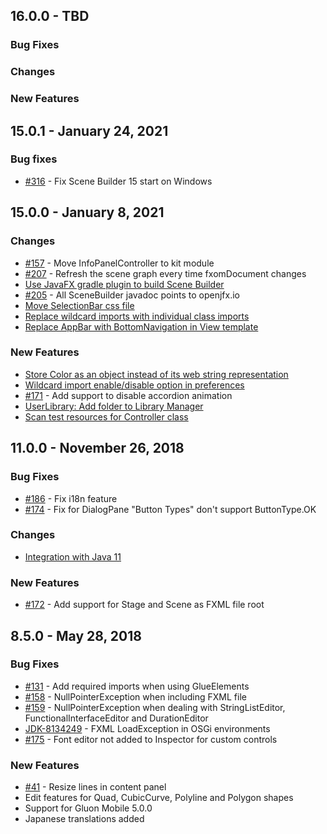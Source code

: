 ## 16.0.0 - TBD

### Bug Fixes

### Changes

### New Features


## 15.0.1 - January 24, 2021

### Bug fixes

- [#316](https://github.com/gluonhq/scenebuilder/pull/317) - Fix Scene Builder 15 start on Windows


## 15.0.0 - January 8, 2021

### Changes

- [#157](https://github.com/gluonhq/scenebuilder/pull/227) - Move InfoPanelController to kit module 
- [#207](https://github.com/gluonhq/scenebuilder/issues/207) - Refresh the scene graph every time fxomDocument changes
- [Use JavaFX gradle plugin to build Scene Builder](https://github.com/gluonhq/scenebuilder/pull/223)
- [#205](https://github.com/gluonhq/scenebuilder/issues/205) - All SceneBuilder javadoc points to openjfx.io
- [Move SelectionBar css file](https://github.com/gluonhq/scenebuilder/pull/214)
- [Replace wildcard imports with individual class imports](https://github.com/gluonhq/scenebuilder/pull/217)
- [Replace AppBar with BottomNavigation in View template](https://github.com/gluonhq/scenebuilder/pull/212)

### New Features

- [Store Color as an object instead of its web string representation](https://github.com/gluonhq/scenebuilder/pull/209)
- [Wildcard import enable/disable option in preferences](https://github.com/gluonhq/scenebuilder/pull/210)
- [#171](https://github.com/gluonhq/scenebuilder/issues/171) - Add support to disable accordion animation
- [UserLibrary: Add folder to Library Manager](https://github.com/gluonhq/scenebuilder/pull/228)
- [Scan test resources for Controller class](https://github.com/gluonhq/scenebuilder/pull/177)

## 11.0.0 - November 26, 2018

### Bug Fixes

- [#186](https://github.com/gluonhq/scenebuilder/issues/186) - Fix i18n feature
- [#174](https://github.com/gluonhq/scenebuilder/issues/174) - Fix for DialogPane "Button Types" don't support ButtonType.OK

### Changes

- [Integration with Java 11](https://github.com/gluonhq/scenebuilder/pull/199)

### New Features

- [#172](https://github.com/gluonhq/scenebuilder/issues/172) - Add support for Stage and Scene as FXML file root

## 8.5.0 - May 28, 2018

### Bug Fixes

- [#131](https://github.com/gluonhq/scenebuilder/issues/131) - Add required imports when using GlueElements
- [#158](https://github.com/gluonhq/scenebuilder/issues/158) - NullPointerException when including FXML file
- [#159](https://github.com/gluonhq/scenebuilder/issues/159) - NullPointerException when dealing with StringListEditor, FunctionalInterfaceEditor and DurationEditor
- [JDK-8134249](https://bugs.openjdk.java.net/browse/JDK-8134249) - FXML LoadException in OSGi environments
- [#175](https://github.com/gluonhq/scenebuilder/issues/175) - Font editor not added to Inspector for custom controls

### New Features

- [#41](https://github.com/gluonhq/scenebuilder/issues/41/) - Resize lines in content panel
- Edit features for Quad, CubicCurve, Polyline and Polygon shapes
- Support for Gluon Mobile 5.0.0
- Japanese translations added